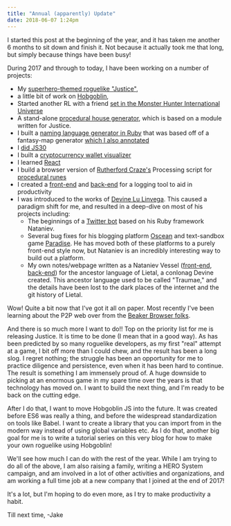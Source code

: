 ```yaml
---
title: "Annual (apparently) Update"
date: 2018-06-07 1:24pm
---
```


I started this post at the beginning of the year, and it has taken me another 6 months to sit down and finish it. Not because it actually took me that long, but simply because things have been busy!

During 2017 and through to today, I have been working on a number of projects:

- My [superhero-themed roguelike "Justice"](/hero),
- a little bit of work on [Hobgoblin](https://github.com/jakofranko/hobgoblinjs),
- Started another RL with a friend [set in the Monster Hunter International Universe](https://github.com/jakofranko/MonsterHunterRL)
- A stand-alone [procedural house generator](), which is based on a module written for Justice.
- I built a [naming language generator in Ruby](https://github.com/jakofranko/glossa) that was based off of a fantasy-map generator [which I also annotated](https://github.com/jakofranko/annotated-terrain)
- I [did JS30](/javascript30)
- I built a [cryptocurrency wallet visualizer](/prospector)
- I learned [React](/react-demo)
- I build a browser version of [Rutherford Craze's](https://github.com/rutherfordcraze/processing) Processing script for [procedural runes](/procedural-runes)
- I created a [front-end](https://github.com/jakofranko/scriven) and [back-end](https://github.com/jakofranko/ledger) for a logging tool to aid in productivity
- I was introduced to the works of [Devine Lu Linvega](http://xxiivv.com). This caused a paradigm shift for me, and resulted in a deep-dive on most of his projects including:
    - The beginnings of a [Twitter bot](https://github.com/jakofranko/vessel.yuri) based on his Ruby framework Nataniev.
    - Several bug fixes for his blogging platform [Oscean](https://github.com/jakofranko/vessel.oscean) and text-sandbox game [Paradise](https://github.com/jakofranko/vessel.paradise). He has moved both of these platforms to a purely front-end style now, but Nataniev is an incredibly interesting way to build out a platform.
    - My own notes/webpage written as a Nataniev Vessel ([front-end](https://github.com/jakofranko/public.traumae), [back-end](https://github.com/jakofranko/vessel.traumae)) for the ancestor language of Lietal, a conlonag Devine created. This ancestor language used to be called "Traumae," and the details have been lost to the dark places of the internet and the git history of Lietal.

Wow! Quite a bit now that I've got it all on paper. Most recently I've been learning about the P2P web over from the [Beaker Browser folks](https://beakerbrowser.com/).

And there is so much more I want to do!! Top on the priority list for me is releasing Justice. It is time to be done (I mean that in a good way). As has been predicted by so many roguelike developers, as my first "real" attempt at a game, I bit off more than I could chew, and the result has been a long slog. I regret nothing; the struggle has been an opportunity for me to practice diligence and persistence, even when it has been hard to continue. The result is something I am immensely proud of. A huge downside to picking at an enormous game in my spare time over the years is that technology has moved on. I want to build the next thing, and I'm ready to be back on the cutting edge.

After I do that, I want to move Hobgoblin JS into the future. It was created before ES6 was really a thing, and before the widespread standardization on tools like Babel. I want to create a library that you can import from in the modern way instead of using global variables etc. As I do that, another big goal for me is to write a tutorial series on this very blog for how to make your own roguelike using Hobgoblin!

We'll see how much I can do with the rest of the year. While I am trying to do all of the above, I am also raising a family, writing a HERO System campaign, and am involved in a lot of other activities and organizations, and am working a full time job at a new company that I joined at the end of 2017!

It's a lot, but I'm hoping to do even more, as I try to make productivity a habit.

Till next time,
-Jake
